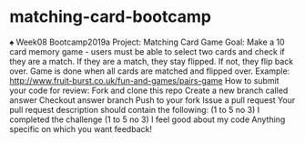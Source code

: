 # matching-card-bootcamp
♠️ Week08 Bootcamp2019a Project: Matching Card Game
Goal: Make a 10 card memory game - users must be able to select two cards and check if they are a match. If they are a match, they stay flipped. If not, they flip back over. Game is done when all cards are matched and flipped over. Example: http://www.fruit-burst.co.uk/fun-and-games/pairs-game
How to submit your code for review:
Fork and clone this repo
Create a new branch called answer
Checkout answer branch
Push to your fork
Issue a pull request
Your pull request description should contain the following:
(1 to 5 no 3) I completed the challenge
(1 to 5 no 3) I feel good about my code
Anything specific on which you want feedback!
